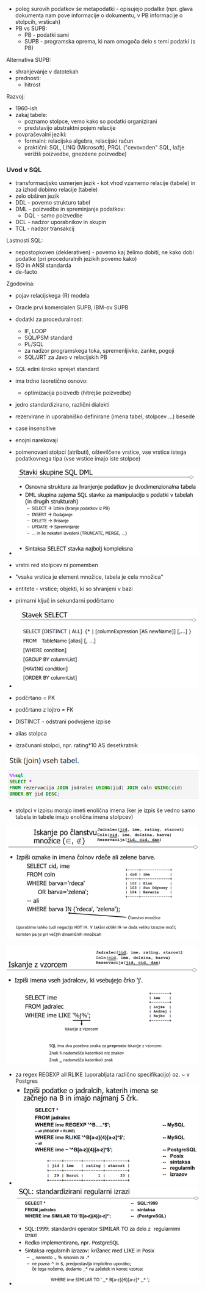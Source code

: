 
- poleg surovih podatkov še metapodatki - opisujejo podatke (npr. glava dokumenta nam pove informacije o dokumentu, v PB informacije o stolpcih, vrsticah)
- PB vs SUPB:
	- PB - podatki sami
	- SUPB - programska oprema, ki nam omogoča delo s temi podatki (s PB)

Alternativa SUPB:
- shranjevanje v datotekah
- prednosti:
	- hitrost

Razvoj:
- 1960-ish
- zakaj tabele:
	- poznamo stolpce, vemo kako so podatki organizirani
	- predstavijo abstraktni pojem relacije
- povpraševalni jeziki:
	- formalni: relacijska algebra, relacijski račun
	- praktični: SQL, LINQ (Microsoft), PRQL ("cevovoden" SQL, lažje verižiš poizvedbe, gnezdene poizvedbe)

### Uvod v SQL
- transformacijsko usmerjen jezik - kot vhod vzamemo relacije (tabele) in za izhod dobimo relacije (tabele)
- zelo obširen jezik
- DDL - povemo strukturo tabel
- DML - poizvedbe in spreminjanje podatkov:
	- DQL - samo poizvedbe
- DCL - nadzor uporabnikov in skupin
- TCL - nadzor transakcij

Lastnosti SQL:
- nepostopkoven (deklerativen) - povemo kaj želimo dobiti, ne kako dobi podatke (pri proceduralnih jezikih povemo kako)
- ISO in ANSI standarda
- de-facto

Zgodovina:
- pojav relacijskega (R) modela
- Oracle prvi komercialen SUPB, IBM-ov SUPB
- dodatki za proceduralnost:
	- IF, LOOP
	- SQL/PSM standard
	- PL/SQL
	- za nadzor programskega toka, spremenljivke, zanke, pogoji
	- SQL/JRT za Javo v relacijskih PB

- SQL edini široko sprejet standard
- ima trdno teoretično osnovo:
	- optimizacija poizvedb (hitrejše poizvedbe)
- jedro standardizirano, različni dialekti

- rezervirane in uporabniško definirane (imena tabel, stolpcev ...) besede
- case insensitive
- enojni narekovaji

- poimenovani stolpci (atributi), oštevilčene vrstice, vse vrstice istega podatkovnega tipa (vse vrstice imajo iste stolpce)
- ![600](/Images/Pasted%20image%2020240222154816.png)
- vrstni red stolpcev ni pomemben
- "vsaka vrstica je element množice, tabela je cela množica"
- entitete - vrstice; objekti, ki so shranjeni v bazi

- primarni ključ in sekundarni podčrtamo
- ![600](/Images/Pasted%20image%2020240222155733.png)
- podčrtano = PK
- podčrtano z lojtro = FK
- DISTINCT - odstrani podvojene izpise
- alias stolpca
- izračunani stolpci, npr. rating\*10 AS desetkratnik

![600](/Images/Pasted%20image%2020240222164330.png)

- stolpci v izpisu morajo imeti enolična imena (ker je izpis še vedno samo tabela in tabele imajo enolična imena stolpcev)

![600](/Images/Pasted%20image%2020240222164645.png)

![600](/Images/Pasted%20image%2020240222165214.png)

- za regex REGEXP ail RLIKE (uporabljata različno specifikacijo) oz. ~ v Postgres
- ![600](/Images/Pasted%20image%2020240222165504.png)
- ![600](/Images/Pasted%20image%2020240222165952.png)
